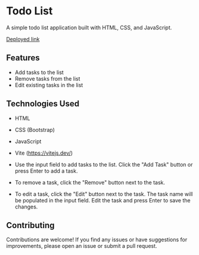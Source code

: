 # Todo List

A simple todo list application built with HTML, CSS, and JavaScript.

[Deployed link](todolistbysuccess.netlify.app)

## Features

- Add tasks to the list
- Remove tasks from the list
- Edit existing tasks in the list

## Technologies Used

- HTML
- CSS (Bootstrap)
- JavaScript
- Vite (https://vitejs.dev/)

- Use the input field to add tasks to the list. Click the "Add Task" button or press Enter to add a task.

- To remove a task, click the "Remove" button next to the task.

- To edit a task, click the "Edit" button next to the task. The task name will be populated in the input field. Edit the task and press Enter to save the changes.

## Contributing

Contributions are welcome! If you find any issues or have suggestions for improvements, please open an issue or submit a pull request.
